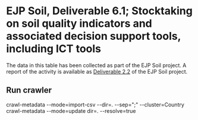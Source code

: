 # EJP Soil, Deliverable 6.1; Stocktaking on soil quality indicators and associated decision support tools, including ICT tools

The data in this table has been collected as part of the EJP Soil project. A report of the activity is available as [Deliverable 2.2](https://ejpsoil.eu/fileadmin/projects/ejpsoil/WP2/Deliverable_2.2_Stocktaking_on_soil_quality_indicators_and_associated_decision_support_tools__including_ICT_tools.pdf) of the EJP Soil project.

## Run crawler

crawl-metadata --mode=import-csv --dir=. --sep=";" --cluster=Country
crawl-metadata --mode=update dir=. --resolve=true